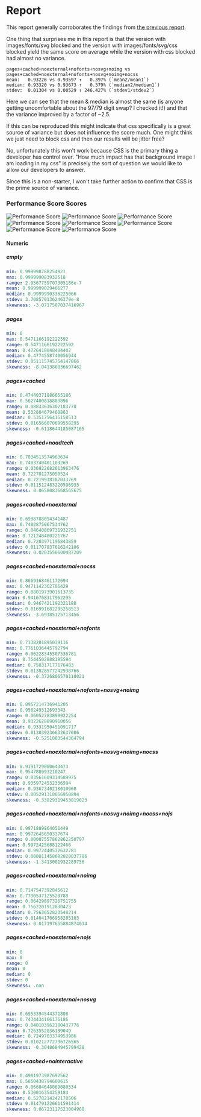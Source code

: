 # Report

This report generally corroborates the findings from [the previous report](https://github.com/koraa/helix-harmonicabsorber/blob/master/report_2020-11-02T20-21-41.718Z/report.md).

One thing that surprises me in this report is that the version with
images/fonts/svg blocked and the version with images/fonts/svg/css blocked
yield the same score on average while the version with css blocked had almost no
variance.

```
pages+cached+noexternal+nofonts+nosvg+noimg vs pages+cached+noexternal+nofonts+nosvg+noimg+nocss
mean:   0.93226 vs 0.93597 ↑   0.397% (`mean2/mean1`)
median: 0.93320 vs 0.93673 ↑   0.379% (`median2/median1`)
stdev:  0.01304 vs 0.00529 ↑ 246.427% (`stdev1/stdev2`)
```

Here we can see that the mean & median is almost the same (is anyone getting
uncomfortable about the 97/79 digit swap? I checked it!) and that the variance
improved by a factor of ~2.5.

If this can be reproduced this might indicate that css specifically is a great
source of variance but does not influence the score much. One might think we just
need to block css and then our results will be jitter free?

No, unfortunately this won't work because CSS is the primary thing a developer
has control over. "How much impact has that background image I am loading in my css"
is precisely the sort of question we would like to allow our developers to answer.

Since this is a non-starter, I won't take further action to confirm that CSS is
the prime source of variance.

### Performance Score Scores

![Performance Score](./performance_score_empty_pages_pages+cached.png)
![Performance Score](./performance_score_pages+cached_pages+cached+nointeractive_pages+cached+noadtech_pages+cached+noexternal.png)
![Performance Score](./performance_score_pages+cached+noexternal_pages+cached+noexternal+nofonts_pages+cached+noexternal+nocss.png)
![Performance Score](./performance_score_pages+cached+noexternal_pages+cached+noexternal+nosvg_pages+cached+noexternal+noimg.png)
![Performance Score](./performance_score_pages+cached+noexternal_pages+cached+noexternal+nojs.png)
![Performance Score](./performance_score_pages+cached+noexternal_pages+cached+noexternal+nofonts+nosvg+noimg.png)
![Performance Score](./performance_score_pages+cached+noexternal_pages+cached+noexternal+nofonts+nosvg+noimg+nocss.png)
![Performance Score](./performance_score_pages+cached+noexternal_pages+cached+noexternal+nofonts+nosvg+noimg+nocss+nojs.png)

#### Numeric

##### empty

```yaml
min: 0.999998788254921
max: 0.999999083932518
range: 2.9567759707305186e-7
mean: 0.999999029466277
median: 0.9999990336225066
stdev: 3.708579136246379e-8
skewness: -3.0717507037416967
```

##### pages

```yaml
min: 0
max: 0.5471166192222592
range: 0.5471166192222592
mean: 0.4726418848484402
median: 0.4774558740056944
stdev: 0.051115745754147866
skewness: -8.041380836697462
```

##### pages+cached

```yaml
min: 0.47440371886655186
max: 0.5627400818883896
range: 0.08833636302183778
mean: 0.532884679460863
median: 0.5351756415158513
stdev: 0.016566070699558295
skewness: -0.6118644185087165
```

##### pages+cached+noadtech

```yaml
min: 0.7034513574963634
max: 0.7403740401103269
range: 0.036922682613963476
mean: 0.722701275050524
median: 0.7219918287033769
stdev: 0.011512483220596935
skewness: 0.0658083668565675
```

##### pages+cached+noexternal

```yaml
min: 0.6938788094341487
max: 0.7402875067534762
range: 0.04640869731932751
mean: 0.721248480221767
median: 0.7203971196843859
stdev: 0.011707937616242106
skewness: 0.0203556600487209
```

##### pages+cached+noexternal+nocss

```yaml
min: 0.8669168461172694
max: 0.9471142362786429
range: 0.0801973901613735
mean: 0.9416768317962295
median: 0.9467421192321188
stdev: 0.016991682295258513
skewness: -3.69385125713456
```

##### pages+cached+noexternal+nofonts

```yaml
min: 0.7138201895039116
max: 0.7761036445792794
range: 0.06228345507536781
mean: 0.7544502888195594
median: 0.758317177176483
stdev: 0.013828577242938766
skewness: -0.3726806570110021
```

##### pages+cached+noexternal+nofonts+nosvg+noimg

```yaml
min: 0.8957214736941205
max: 0.956249312693343
range: 0.06052783899922254
mean: 0.9322628890910056
median: 0.9331950451091717
stdev: 0.013039236632637086
skewness: -0.5251003544364794
```

##### pages+cached+noexternal+nofonts+nosvg+noimg+nocss

```yaml
min: 0.9191729000643473
max: 0.954788993210247
range: 0.03561609314589975
mean: 0.9359724532336594
median: 0.9367340218010968
stdev: 0.005291310656950894
skewness: -0.33829319453819623
```

##### pages+cached+noexternal+nofonts+nosvg+noimg+nocss+nojs

```yaml
min: 0.9971889864051449
max: 0.9972645650337674
range: 0.00007557862862250797
mean: 0.9972425688122466
median: 0.9972440532632781
stdev: 0.000011458682020037786
skewness: -1.3413001932289756
```

##### pages+cached+noexternal+noimg

```yaml
min: 0.7147547392845612
max: 0.7790537125520788
range: 0.06429897326751755
mean: 0.7562201912830423
median: 0.7563652823548214
stdev: 0.014041706958285103
skewness: 0.017197655884874014
```

##### pages+cached+noexternal+nojs

```yaml
min: 0
max: 0
range: 0
mean: 0
median: 0
stdev: 0
skewness: .nan
```

##### pages+cached+noexternal+nosvg

```yaml
min: 0.6953394544371808
max: 0.7434434166176186
range: 0.048103962180437776
mean: 0.7263552836139049
median: 0.7249703374953986
stdev: 0.010212772796726565
skewness: -0.3048684945799428
```

##### pages+cached+nointeractive

```yaml
min: 0.4981973987692562
max: 0.5650438794600615
range: 0.06684648069080534
mean: 0.530016354259184
median: 0.5278214242178506
stdev: 0.014791226611591414
skewness: 0.06723117523004968
```

<style>
  img {
    max-width: 80%;
  }
</style>
  
